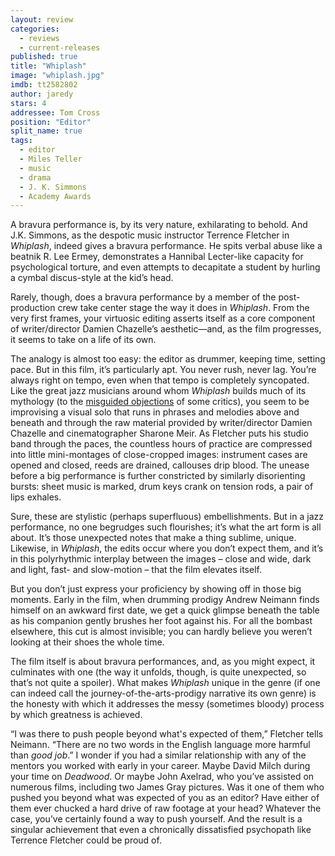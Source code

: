 ```yaml
---
layout: review
categories: 
  - reviews
  - current-releases
published: true
title: "Whiplash"
image: "whiplash.jpg"
imdb: tt2582802
author: jaredy
stars: 4
addressee: Tom Cross
position: "Editor"
split_name: true
tags: 
  - editor
  - Miles Teller
  - music
  - drama
  - J. K. Simmons
  - Academy Awards
---
```

A bravura performance is, by its very nature, exhilarating to behold. And J.K. Simmons, as the despotic music instructor Terrence Fletcher in _Whiplash_, indeed gives a bravura performance. He spits verbal abuse like a beatnik R. Lee Ermey, demonstrates a Hannibal Lecter-like capacity for psychological torture, and even attempts to decapitate a student by hurling a cymbal discus-style at the kid’s head. 

Rarely, though, does a bravura performance by a member of the post-production crew take center stage the way it does in _Whiplash_. From the very first frames, your virtuosic editing asserts itself as a core component of writer/director Damien Chazelle’s aesthetic—and, as the film progresses, it seems to take on a life of its own. 

The analogy is almost too easy: the editor as drummer, keeping time, setting pace. But in this film, it’s particularly apt. You never rush, never lag. You’re always right on tempo, even when that tempo is completely syncopated. Like the great jazz musicians around whom _Whiplash_ builds much of its mythology (to the [misguided objections](http://www.slate.com/blogs/browbeat/2014/10/11/whiplash_charlie_parker_and_the_cymbal_what_the_movie_gets_wrong_about_genius.html) of some critics), you seem to be improvising a visual solo that runs in phrases and melodies above and beneath and through the raw material provided by writer/director Damien Chazelle and cinematographer Sharone Meir. As Fletcher puts his studio band through the paces, the countless hours of practice are compressed into little mini-montages of close-cropped images: instrument cases are opened and closed, reeds are drained, callouses drip blood. The unease before a big performance is further constricted by similarly disorienting bursts: sheet music is marked, drum keys crank on tension rods, a pair of lips exhales. 

Sure, these are stylistic (perhaps superfluous) embellishments. But in a jazz performance, no one begrudges such flourishes; it’s what the art form is all about. It’s those unexpected notes that make a thing sublime, unique. Likewise, in _Whiplash_, the edits occur where you don’t expect them, and it’s in this polyrhythmic interplay between the images – close and wide, dark and light, fast- and slow-motion – that the film elevates itself. 

But you don’t just express your proficiency by showing off in those big moments. Early in the film, when drumming prodigy Andrew Neimann finds himself on an awkward first date, we get a quick glimpse beneath the table as his companion gently brushes her foot against his. For all the bombast elsewhere, this cut is almost invisible; you can hardly believe you weren’t looking at their shoes the whole time. 

The film itself is about bravura performances, and, as you might expect, it culminates with one (the way it unfolds, though, is quite unexpected, so that’s not quite a spoiler). What makes _Whiplash_ unique in the genre (if one can indeed call the journey-of-the-arts-prodigy narrative its own genre) is the honesty with which it addresses the messy (sometimes bloody) process by which greatness is achieved. 

“I was there to push people beyond what's expected of them,” Fletcher tells Neimann. “There are no two words in the English language more harmful than _good job_.” I wonder if you had a similar relationship with any of the mentors you worked with early in your career. Maybe David Milch during your time on _Deadwood_. Or maybe John Axelrad, who you’ve assisted on numerous films, including two James Gray pictures. Was it one of them who pushed you beyond what was expected of you as an editor? Have either of them ever chucked a hard drive of raw footage at your head? Whatever the case, you’ve certainly found a way to push yourself. And the result is a singular achievement that even a chronically dissatisfied psychopath like Terrence Fletcher could be proud of. 